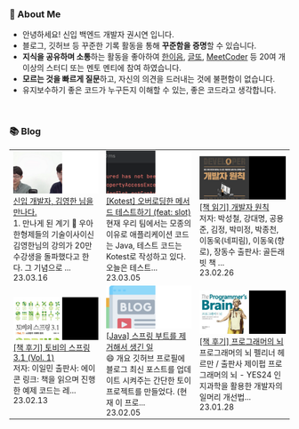 ### 🚀 About Me

- 안녕하세요! 신입 백엔드 개발자 권시연 입니다.
- 블로그, 깃허브 등 꾸준한 기록 활동을 통해 **꾸준함을 증명**할 수 있습니다.
- **지식을 공유하며 소통**하는 활동을 좋아하여 [한이음](https://www.hanium.or.kr/portal/index.do), [글또](https://www.notion.so/ac5b18a482fb4df497d4e8257ad4d516), [MeetCoder](https://github.com/Meet-Coder-Study/posting-review) 등 20여 개 이상의 스터디 또는 멘토 멘티에 참여 하였습니다.
- **모르는 것을 빠르게 질문**하고, 자신의 의견을 드러내는 것에 불편함이 없습니다.
- 유지보수하기 좋은 코드가 누구든지 이해할 수 있는, 좋은 코드라고 생각합니다.

<br/>

### 📚 Blog
<table><tbody><tr>
<td>
    <a href="https://yeonyeon.tistory.com/300">
        <img width="100%" src="/img/400653277794556178.png"/><br/>
        <div>신입 개발자, 김영한 님을 만나다.</div>
    </a>
    <div>1. 만나게 된 계기 🥹 우아한형제들의 기술이사이신 김영한님의 강의가 20만 수강생을 돌파했다고 한다. 그 기념으로 ...</div>
    <div>23.03.16</div>
</td>
<td>
    <a href="https://yeonyeon.tistory.com/299">
        <img width="100%" src="/img/8186818439158059918.png"/><br/>
        <div>[Kotest] 오버로딩한 메서드 테스트하기 (feat: slot)</div>
    </a>
    <div>현재 우리 팀에서는 모종의 이유로 애플리케이션 코드는 Java, 테스트 코드는 Kotest로 작성하고 있다. 오늘은 테스트...</div>
    <div>23.03.05</div>
</td>
<td>
    <a href="https://yeonyeon.tistory.com/298">
        <img width="100%" src="/img/6205463966380539540.png"/><br/>
        <div>[책 읽기] 개발자 원칙</div>
    </a>
    <div>저자: 박성철, 강대명, 공용준, 김정, 박미정, 박종천, 이동욱(네피림), 이동욱(향로), 장동수 출판사: 골든래빗 책 ...</div>
    <div>23.02.26</div>
</td>
</tr>
<tr>
<td>
    <a href="https://yeonyeon.tistory.com/297">
        <img width="100%" src="/img/2020528642218075823.png"/><br/>
        <div>[책 후기] 토비의 스프링 3.1 (Vol. 1)</div>
    </a>
    <div>저자: 이일민 출판사: 에이콘 링크:  책을 읽으며 진행한 예제 코드는 레...</div>
    <div>23.02.13</div>
</td>
<td>
    <a href="https://yeonyeon.tistory.com/296">
        <img width="100%" src="/img/3145368537292974415.png"/><br/>
        <div>[Java] 스프링 부트를 제거해서 생긴 일</div>
    </a>
    <div>😄 개요 깃허브 프로필에 블로그 최신 포스트를 업데이트 시켜주는 간단한 토이 프로젝트를 만들었다. (현재 이 프로...</div>
    <div>23.02.05</div>
</td>
<td>
    <a href="https://yeonyeon.tistory.com/295">
        <img width="100%" src="/img/3619987436991126528.png"/><br/>
        <div>[책 후기] 프로그래머의 뇌</div>
    </a>
    <div>프로그래머의 뇌 펠리너 헤르만 / 출판사 제이펍 프로그래머의 뇌 - YES24 인지과학을 활용한 개발자의 일머리 개선법...</div>
    <div>23.01.28</div>
</td>
</tr>
</tbody></table>